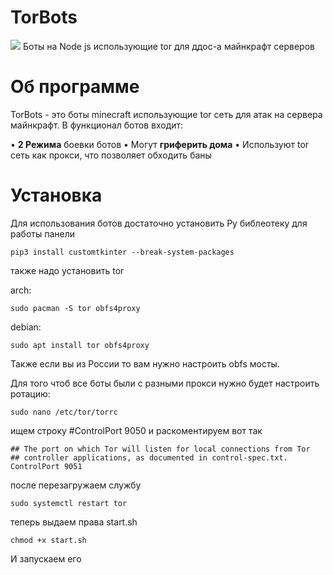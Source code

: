 # TorBots
![](https://komarev.com/ghpvc/?username=kiktor12358)
Боты на Node js использующие tor для ддос-а майнкрафт серверов

# Об программе
TorBots - это боты minecraft использующие tor сеть для атак на сервера майнкрафт.
В функционал ботов входит:

• **2 Режима** боевки ботов
• Могут **гриферить дома**
• Используют tor сеть как прокси, что позволяет обходить баны


# Установка
Для использования ботов достаточно установить Py библеотеку для работы панели

```
pip3 install customtkinter --break-system-packages
```
также надо установить tor

arch:
```
sudo pacman -S tor obfs4proxy
```
debian:
```
sudo apt install tor obfs4proxy
```

Также если вы из России то вам нужно настроить obfs мосты.

Для того чтоб все боты были с разными прокси нужно будет настроить ротацию:
```
sudo nano /etc/tor/torrc
```

ищем строку #ControlPort 9050 и раскоментируем вот так
```
## The port on which Tor will listen for local connections from Tor
## controller applications, as documented in control-spec.txt.
ControlPort 9051
```

после перезагружаем службу
```
sudo systemctl restart tor
```

теперь выдаем права start.sh
```
chmod +x start.sh
```

И запускаем его